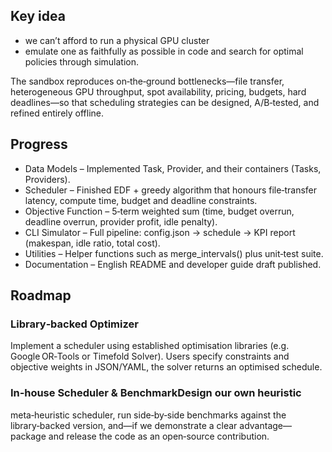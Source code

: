 ## Key idea 
- we can’t afford to run a physical GPU cluster
- emulate one as faithfully as possible in code and search for optimal policies through simulation.

The sandbox reproduces on‑the‑ground bottlenecks—file transfer, heterogeneous GPU throughput, spot availability, pricing, budgets, hard deadlines—so that scheduling strategies can be designed, A/B‑tested, and refined entirely offline.

## Progress

- Data Models – Implemented Task, Provider, and their containers (Tasks, Providers).
- Scheduler – Finished EDF + greedy algorithm that honours file‑transfer latency, compute time, budget and deadline constraints.
- Objective Function – 5‑term weighted sum (time, budget overrun, deadline overrun, provider profit, idle penalty).
- CLI Simulator – Full pipeline: config.json → schedule → KPI report (makespan, idle ratio, total cost).
- Utilities – Helper functions such as merge_intervals() plus unit‑test suite.
- Documentation – English README and developer guide draft published.

## Roadmap

### Library‑backed Optimizer
Implement a scheduler using established optimisation libraries (e.g. Google OR‑Tools or Timefold Solver).  Users specify constraints and objective weights in JSON/YAML, the solver returns an optimised schedule.

### In‑house Scheduler & BenchmarkDesign our own heuristic 
meta‑heuristic scheduler, run side‑by‑side benchmarks against the library‑backed version, and—if we demonstrate a clear advantage—package and release the code as an open‑source contribution.


